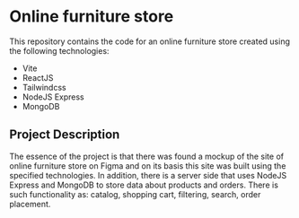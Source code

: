 # Online furniture store

This repository contains the code for an online furniture store created using the following technologies:

-   Vite
-   ReactJS
-   Tailwindcss
-   NodeJS Express
-   MongoDB

## Project Description

The essence of the project is that there was found a mockup of the site of online furniture store on Figma and on its basis this site was built using the specified technologies. In addition, there is a server side that uses NodeJS Express and MongoDB to store data about products and orders. There is such functionality as: catalog, shopping cart, filtering, search, order placement.
